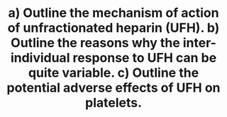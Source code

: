 ---
title: "a) Outline the mechanism of action of unfractionated heparin (UFH). b) Outline the reasons why the inter-individual response to UFH can be quite variable. c) Outline the potential adverse effects of UFH on platelets."
entityType: SAQ
exam: PEX
college: ANZCA
year: 2024
sitting: A
question: 9
passRate: 55
lo:
- "[[BT_PO 1.118]]"
EC_expectedDomains:
- "mechanism of action"
- "variability in response"
- "Type 1 and Type 2 HITTS, with information about each"
EC_extraCredit:
- "more detail in each section"
EC_errorsCommon:
- "many answers lacked an explanation about how heparin interacts with ATIII, its conformational change, and how this interacts with clotting factors"
- "some answers confused the mechanism of UFH with LMWH or warfarin"
- "many candidates did not attempt this section, or wrote incorrect information"
- "the most common response was “metabolism by heparinases”, and some referred to “genetic variation”"
- "this section was well answered by most candidates, although some were confused between Type 1 and 2"
- "information which did not address the question was not awarded marks"
---